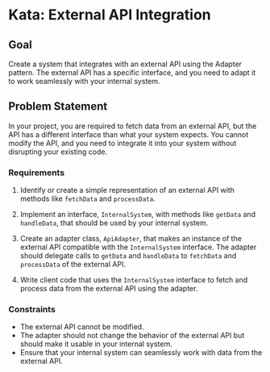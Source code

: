 # Kata: External API Integration

## Goal

Create a system that integrates with an external API using the Adapter pattern. The external API has a specific interface, and you need to adapt it to work seamlessly with your internal system.

## Problem Statement

In your project, you are required to fetch data from an external API, but the API has a different interface than what your system expects. You cannot modify the API, and you need to integrate it into your system without disrupting your existing code.

### Requirements

1. Identify or create a simple representation of an external API with methods like `fetchData` and `processData`.

2. Implement an interface, `InternalSystem`, with methods like `getData` and `handleData`, that should be used by your internal system.

3. Create an adapter class, `ApiAdapter`, that makes an instance of the external API compatible with the `InternalSystem` interface. The adapter should delegate calls to `getData` and `handleData` to `fetchData` and `processData` of the external API.

4. Write client code that uses the `InternalSystem` interface to fetch and process data from the external API using the adapter.

### Constraints

- The external API cannot be modified.
- The adapter should not change the behavior of the external API but should make it usable in your internal system.
- Ensure that your internal system can seamlessly work with data from the external API.
